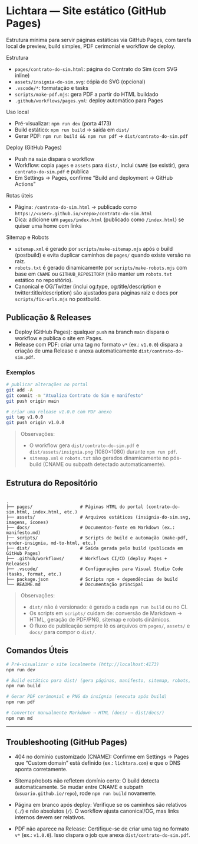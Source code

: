 Lichtara — Site estático (GitHub Pages)
======================================

Estrutura mínima para servir páginas estáticas via GitHub Pages, com tarefa local de preview, build simples, PDF cerimonial e workflow de deploy.

Estrutura
- `pages/contrato-do-sim.html`: página do Contrato do Sim (com SVG inline)
- `assets/insignia-do-sim.svg`: cópia do SVG (opcional)
- `.vscode/*`: formatação e tasks
- `scripts/make-pdf.mjs`: gera PDF a partir do HTML buildado
- `.github/workflows/pages.yml`: deploy automático para Pages

Uso local
- Pré-visualizar: `npm run dev` (porta 4173)
- Build estático: `npm run build` → saída em `dist/`
- Gerar PDF: `npm run build && npm run pdf` → `dist/contrato-do-sim.pdf`

Deploy (GitHub Pages)
- Push na `main` dispara o workflow
- Workflow: copia `pages` e `assets` para `dist/`, inclui `CNAME` (se existir), gera `contrato-do-sim.pdf` e publica
- Em Settings → Pages, confirme “Build and deployment → GitHub Actions”

Rotas úteis
- Página: `/contrato-do-sim.html` → publicado como `https://<user>.github.io/<repo>/contrato-do-sim.html`
- Dica: adicione um `pages/index.html` (publicado como `/index.html`) se quiser uma home com links

Sitemap e Robots
- `sitemap.xml` é gerado por `scripts/make-sitemap.mjs` após o build (postbuild) e evita duplicar caminhos de `pages/` quando existe versão na raiz.
- `robots.txt` é gerado dinamicamente por `scripts/make-robots.mjs` com base em `CNAME` ou `GITHUB_REPOSITORY` (não manter um `robots.txt` estático no repositório).
- Canonical e OG/Twitter (inclui og:type, og:title/description e twitter:title/description) são ajustados para páginas raiz e docs por `scripts/fix-urls.mjs` no postbuild.

## Publicação & Releases

- Deploy (GitHub Pages): qualquer `push` na branch `main` dispara o workflow e publica o site em Pages.
- Release com PDF: criar uma tag no formato `v*` (ex.: `v1.0.0`) dispara a criação de uma Release e anexa automaticamente `dist/contrato-do-sim.pdf`.

### Exemplos

```bash
# publicar alterações no portal
git add -A
git commit -m "Atualiza Contrato do Sim e manifesto"
git push origin main

# criar uma release v1.0.0 com PDF anexo
git tag v1.0.0
git push origin v1.0.0
```

> Observações:
>
> - O workflow gera `dist/contrato-do-sim.pdf` e `dist/assets/insignia.png` (1080×1080) durante `npm run pdf`.
> - `sitemap.xml` e `robots.txt` são gerados dinamicamente no pós-build (CNAME ou subpath detectado automaticamente).
## Estrutura do Repositório

```

.
├── pages/                  # Páginas HTML do portal (contrato-do-sim.html, index.html, etc.)
├── assets/                 # Arquivos estáticos (insignia-do-sim.svg, imagens, ícones)
├── docs/                   # Documentos-fonte em Markdown (ex.: manifesto.md)
├── scripts/                # Scripts de build e automação (make-pdf, render-insignia, md-to-html, etc.)
├── dist/                   # Saída gerada pelo build (publicada em GitHub Pages)
├── .github/workflows/      # Workflows CI/CD (deploy Pages + Releases)
├── .vscode/                # Configurações para Visual Studio Code (tasks, format, etc.)
├── package.json            # Scripts npm + dependências de build
└── README.md               # Documentação principal

```

> Observações:
> - `dist/` não é versionado: é gerado a cada `npm run build` ou no CI.  
> - Os scripts em `scripts/` cuidam de: conversão de Markdown → HTML, geração de PDF/PNG, sitemap e robots dinâmicos.  
> - O fluxo de publicação sempre lê os arquivos em `pages/`, `assets/` e `docs/` para compor o `dist/`.  

## Comandos Úteis

```bash
# Pré-visualizar o site localmente (http://localhost:4173)
npm run dev

# Build estático para dist/ (gera páginas, manifesto, sitemap, robots, etc.)
npm run build

# Gerar PDF cerimonial e PNG da insígnia (executa após build)
npm run pdf

# Converter manualmente Markdown → HTML (docs/ → dist/docs/)
npm run md
```

---

## Troubleshooting (GitHub Pages)

- 404 no domínio customizado (CNAME):
  Confirme em Settings → Pages que “Custom domain” está definido (ex.: `lichtara.com`) e que o DNS aponta corretamente.

- Sitemap/robots não refletem domínio certo:
  O build detecta automaticamente. Se mudar entre CNAME e subpath (`usuario.github.io/repo`), rode `npm run build` novamente.

- Página em branco após deploy:
  Verifique se os caminhos são relativos (`./`) e não absolutos (`/`). O workflow ajusta canonical/OG, mas links internos devem ser relativos.

- PDF não aparece na Release:
  Certifique-se de criar uma tag no formato `v*` (ex.: `v1.0.0`). Isso dispara o job que anexa `dist/contrato-do-sim.pdf`.
